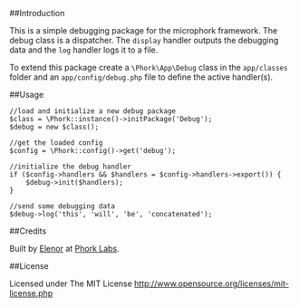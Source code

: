 ##Introduction

This is a simple debugging package for the microphork framework. The debug class is a dispatcher. The `display` handler outputs the debugging data and the `log` handler logs it to a file.

To extend this package create a `\Phork\App\Debug` class in the `app/classes` folder and an `app/config/debug.php` file to define the active handler(s).


##Usage

```
//load and initialize a new debug package
$class = \Phork::instance()->initPackage('Debug');
$debug = new $class();

//get the loaded config
$config = \Phork::config()->get('debug');

//initialize the debug handler
if ($config->handlers && $handlers = $config->handlers->export()) {
    $debug->init($handlers);
}

//send some debugging data
$debug->log('this', 'will', 'be', 'concatenated');
```


##Credits

Built by [Elenor](http://elenor.net) at [Phork Labs](http://phorklabs.com).


##License

Licensed under The MIT License
<http://www.opensource.org/licenses/mit-license.php>